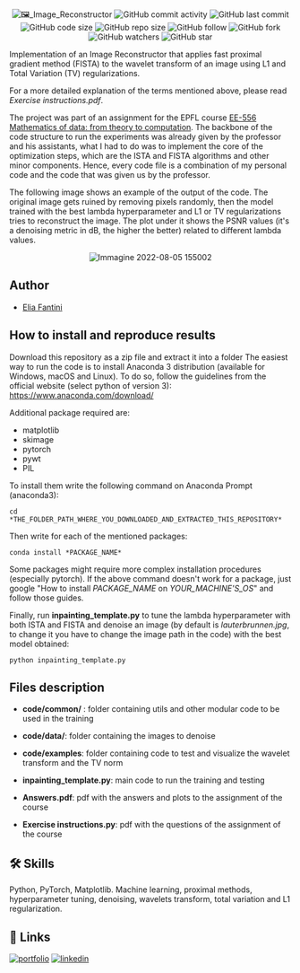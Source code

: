 <p align="center">
  <img alt="🖼️_Image_Reconstructor" src="https://user-images.githubusercontent.com/62103572/183084803-ec31d4dd-8eff-4592-98a0-f2cf5f6bc7ab.png">
  <img alt="GitHub commit activity" src="https://img.shields.io/github/commit-activity/y/EliaFantini/Image-Reconstructor-FISTA-proximal-method-on-wavelets-transform">
  <img alt="GitHub last commit" src="https://img.shields.io/github/last-commit/EliaFantini/Image-Reconstructor-FISTA-proximal-method-on-wavelets-transform">
  <img alt="GitHub code size" src="https://img.shields.io/github/languages/code-size/EliaFantini/Image-Reconstructor-FISTA-proximal-method-on-wavelets-transform">
  <img alt="GitHub repo size" src="https://img.shields.io/github/repo-size/EliaFantini/Image-Reconstructor-FISTA-proximal-method-on-wavelets-transform">
  <img alt="GitHub follow" src="https://img.shields.io/github/followers/EliaFantini?label=Follow">
  <img alt="GitHub fork" src="https://img.shields.io/github/forks/EliaFantini/Image-Reconstructor-FISTA-proximal-method-on-wavelets-transform?label=Fork">
  <img alt="GitHub watchers" src="https://img.shields.io/github/watchers/EliaFantini/Image-Reconstructor-FISTA-proximal-method-on-wavelets-transform?label=Watch">
  <img alt="GitHub star" src="https://img.shields.io/github/stars/EliaFantini/Image-Reconstructor-FISTA-proximal-method-on-wavelets-transform?style=social">
</p>


Implementation of an Image Reconstructor that applies fast proximal gradient method (FISTA) to the wavelet transform of an image using L1 and Total Variation (TV) regularizations. 

For a more detailed explanation of the terms mentioned above, please read *Exercise instructions.pdf*. 

The project was part of an assignment for the EPFL course [EE-556 Mathematics of data: from theory to computation](https://edu.epfl.ch/coursebook/en/mathematics-of-data-from-theory-to-computation-EE-556). The backbone of the code structure to run the experiments was already given by the professor and his assistants, what I had to do was to implement the core of the optimization steps, which are the ISTA and FISTA algorithms and other minor components. Hence, every code file is a combination of my personal code and the code that was given us by the professor.

The following image shows an example of the output of the code. The original image gets ruined by removing pixels randomly, then the model trained with the best lambda hyperparameter and L1 or TV regularizations tries to reconstruct the image. The plot under it shows the PSNR values (it's a denoising metric in dB, the higher the better) related to different lambda values. 

<p align="center">
<img width="auto" alt="Immagine 2022-08-05 155002" src="https://user-images.githubusercontent.com/62103572/183091131-c5849962-f382-4978-bae7-2c15d80c5d9d.png">
</p>

## Author
-  [Elia Fantini](https://github.com/EliaFantini)

## How to install and reproduce results
Download this repository as a zip file and extract it into a folder
The easiest way to run the code is to install Anaconda 3 distribution (available for Windows, macOS and Linux). To do so, follow the guidelines from the official
website (select python of version 3): https://www.anaconda.com/download/

Additional package required are: 
- matplotlib
- skimage
- pytorch
- pywt
- PIL

To install them write the following command on Anaconda Prompt (anaconda3):
```shell
cd *THE_FOLDER_PATH_WHERE_YOU_DOWNLOADED_AND_EXTRACTED_THIS_REPOSITORY*
```
Then write for each of the mentioned packages:
```shell
conda install *PACKAGE_NAME*
```
Some packages might require more complex installation procedures (especially pytorch). If the above command doesn't work for a package, just google "How to install *PACKAGE_NAME* on *YOUR_MACHINE'S_OS*" and follow those guides.

Finally, run **inpainting_template.py** to tune the lambda hyperparameter with both ISTA and FISTA and denoise an image (by default is *lauterbrunnen.jpg*, to change it you have to change the image path in the code) with the best model obtained:
```shell
python inpainting_template.py
```

## Files description

- **code/common/** : folder containing utils and other modular code to be used in the training
- **code/data/**: folder containing the images to denoise

- **code/examples**: folder containing code to test and visualize the wavelet transform and the TV norm

- **inpainting_template.py**: main code to run the training and testing

- **Answers.pdf**: pdf with the answers and plots to the assignment of the course

- **Exercise instructions.py**: pdf with the questions of the assignment of the course

## 🛠 Skills
Python, PyTorch, Matplotlib. Machine learning, proximal methods, hyperparameter tuning, denoising, wavelets transform, total variation and L1 regularization.

## 🔗 Links
[![portfolio](https://img.shields.io/badge/my_portfolio-000?style=for-the-badge&logo=ko-fi&logoColor=white)](https://github.com/EliaFantini/)
[![linkedin](https://img.shields.io/badge/linkedin-0A66C2?style=for-the-badge&logo=linkedin&logoColor=white)](https://www.linkedin.com/in/-elia-fantini/)
